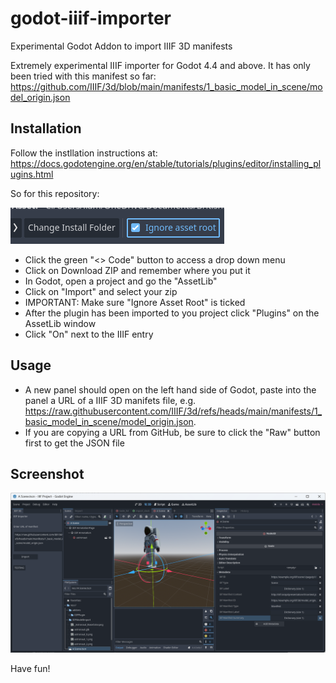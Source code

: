 # godot-iiif-importer
 Experimental Godot Addon to import IIIF 3D manifests

Extremely experimental IIIF importer for Godot 4.4 and above. It has only been tried with this manifest so far:
https://github.com/IIIF/3d/blob/main/manifests/1_basic_model_in_scene/model_origin.json

## Installation

Follow the instllation instructions at:
https://docs.godotengine.org/en/stable/tutorials/plugins/editor/installing_plugins.html

So for this repository:

![Image showing tick box for Ignore Asset Root](ignoreassetroot.png)

* Click the green "<> Code" button to access a drop down menu
* Click on Download ZIP and remember where you put it
* In Godot, open a project and go the "AssetLib"
* Click on "Import" and select your zip
* IMPORTANT: Make sure "Ignore Asset Root" is ticked
* After the plugin has been imported to you project click "Plugins" on the AssetLib window
* Click "On" next to the IIIF entry

## Usage
* A new panel should open on the left hand side of Godot, paste into the panel a URL of a IIIF 3D manifets file, e.g. https://raw.githubusercontent.com/IIIF/3d/refs/heads/main/manifests/1_basic_model_in_scene/model_origin.json.
* If you are copying a URL from GitHub, be sure to click the "Raw" button first to get the JSON file

## Screenshot
![Godot runnning the plugin after an export with an astronaut model in the 3D workspace](screenshot.png)

Have fun!